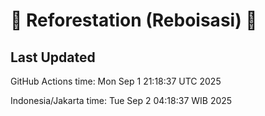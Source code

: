 
# 🌳 Reforestation (Reboisasi) 🌲

## Last Updated

GitHub Actions time: Mon Sep  1 21:18:37 UTC 2025

Indonesia/Jakarta time: Tue Sep  2 04:18:37 WIB 2025
